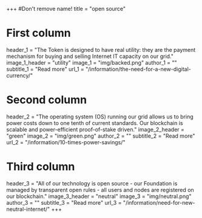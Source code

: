 +++
#Don't remove name!
title = "open source"

# First column
header_1 = "The Token is designed to have real utility: they are the payment mechanism for buying and selling Internet IT capacity on our grid."
image_1_header = "utility"
image_1 = "img/backed.png"
author_1 = ""
subtitle_1 = "Read more"
url_1 = "/information/the-need-for-a-new-digital-currency/"
# Second column
header_2 = "The operating system (OS) running our grid allows us to bring power costs down to one tenth of current standards. Our blockchain is scalable and power-efficient proof-of-stake driven."
image_2_header = "green"
image_2 = "img/green.png"
author_2 = ""
subtitle_2 = "Read more"
url_2 = "/information/10-times-power-savings/"
# Third column

header_3 = "All of our technology is open source - our Foundation is managed by transparent open rules - all users and nodes are registered on our blockchain."
image_3_header = "neutral"
image_3 = "img/neutral.png"
author_3 = ""
subtitle_3 = "Read more"
url_3 = "/information/need-for-new-neutral-internet/"
+++
